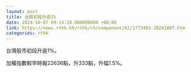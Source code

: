 ```yaml
---
layout: post
title: 台股初段升逾1%
date: 2024-10-07 09:14:20.000000000 +08:00
link: https://news.rthk.hk/rthk/ch/component/k2/1773483-20241007.htm
categories: rthk
---
```


台灣股市初段升逾1%。

加權指數較早時報22636點，升333點，升幅1.5%。
